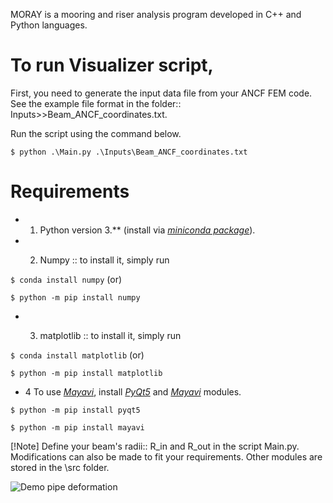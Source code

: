 MORAY is a mooring and riser analysis program developed in C++ and Python languages.

# To run Visualizer script, 
<p>First, you need to generate the input data file from your ANCF FEM code.<br>
See the example file format in the folder:: Inputs>>Beam_ANCF_coordinates.txt.</p>

<p>Run the script using the command below.</p>
<code>$ python .\Main.py .\Inputs\Beam_ANCF_coordinates.txt</code> 

 # Requirements
 - 1. Python version 3.** (install via *[miniconda package](https://docs.anaconda.com/miniconda/)*).
 
 - 2. <p>Numpy :: to install it, simply run</p>
 
 <p><code>$ conda install numpy</code>
 (or)</p>
 <p><code>$ python -m pip install numpy</code></p>

 - 3. <p>matplotlib :: to install it, simply run</p>

 <p><code>$ conda install matplotlib</code> (or)</p> 
 <p><code>$ python -m pip install matplotlib</code></p>
 
- 4 To use *[Mayavi](https://mayavi.readthedocs.io/en/latest/)*, install *[PyQt5](https://pypi.org/project/PyQt5/)* and *[Mayavi](https://mayavi.readthedocs.io/en/latest/)* modules.
<p><code>$ python -m pip install pyqt5</code></p>
<p><code>$ python -m pip install mayavi</code></p>

 [!Note]
 Define your beam's radii:: R_in and R_out in the script Main.py.
 Modifications can also be made to fit your requirements. Other modules are stored in the \src folder.


![Demo pipe deformation](https://github.com/AlexThant/MORAY/blob/Visualizer/Visualizer/Drill_pipe_demo_display.png)
